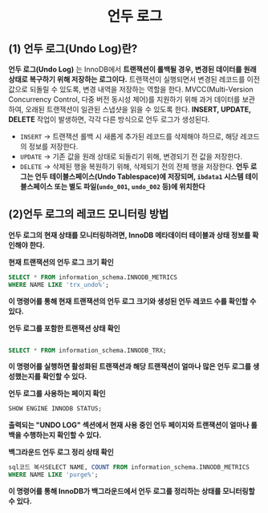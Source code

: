 <h1 align='center'>언두 로그</h1>

## (1) 언두 로그(Undo Log)란?

**언두 로그(Undo Log)** 는 InnoDB에서 **트랜잭션이 롤백될 경우, 변경된 데이터를 원래 상태로 복구하기 위해 저장하는 로그이다.** 트랜잭션이 실행되면서 변경된 레코드를 이전 값으로 되돌릴 수 있도록, 변경 내역을 저장하는 역할을 한다. MVCC(Multi-Version Concurrency Control, 다중 버전 동시성 제어)를 지원하기 위해 과거 데이터를 보관하여, 오래된 트랜잭션이 일관된 스냅샷을 읽을 수 있도록 한다.
  **INSERT, UPDATE, DELETE** 작업이 발생하면, 각각 다른 방식으로 언두 로그가 생성된다.

- `INSERT` → 트랜잭션 롤백 시 새롭게 추가된 레코드를 삭제해야 하므로, 해당 레코드의 정보를 저장한다.
- `UPDATE` → 기존 값을 원래 상태로 되돌리기 위해, 변경되기 전 값을 저장한다.
- `DELETE` → 삭제된 행을 복원하기 위해, 삭제되기 전의 전체 행을 저장한다.
   **언두 로그는 언두 테이블스페이스(Undo Tablespace)에 저장되며, `ibdata1` 시스템 테이블스페이스 또는 별도 파일(`undo_001`, `undo_002` 등)에 위치한다**

## (2)언두 로그의 레코드 모니터링 방법

**언두 로그의 현재 상태를 모니터링하려면, InnoDB 메타데이터 테이블과 상태 정보를 확인해야 한다.**

 **현재 트랜잭션의 언두 로그 크기 확인**

```sql
SELECT * FROM information_schema.INNODB_METRICS 
WHERE NAME LIKE 'trx_undo%';
```

 **이 명령어를 통해 현재 트랜잭션의 언두 로그 크기와 생성된 언두 레코드 수를 확인할 수 있다.**

**언두 로그를 포함한 트랜잭션 상태 확인**

```sql

SELECT * FROM information_schema.INNODB_TRX;
```

**이 명령어를 실행하면 활성화된 트랜잭션과 해당 트랜잭션이 얼마나 많은 언두 로그를 생성했는지를 확인할 수 있다.**

 **언두 로그를 사용하는 페이지 확인**

```sql
SHOW ENGINE INNODB STATUS;
```

 **출력되는 "UNDO LOG" 섹션에서 현재 사용 중인 언두 페이지와 트랜잭션이 얼마나 롤백을 수행하는지 확인할 수 있다.**

**백그라운드 언두 로그 정리 상태 확인**

```sql
sql코드 복사SELECT NAME, COUNT FROM information_schema.INNODB_METRICS 
WHERE NAME LIKE 'purge%';
```

**이 명령어를 통해 InnoDB가 백그라운드에서 언두 로그를 정리하는 상태를 모니터링할 수 있다.**